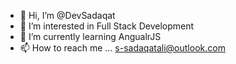 - 👋 Hi, I’m @DevSadaqat
- 👀 I’m interested in Full Stack Development
- 🌱 I’m currently learning AngualrJS
- 📫 How to reach me ... s-sadaqatali@outlook.com

<!---
DevSadaqat/DevSadaqat is a ✨ special ✨ repository because its `README.md` (this file) appears on your GitHub profile.
You can click the Preview link to take a look at your changes.
--->
